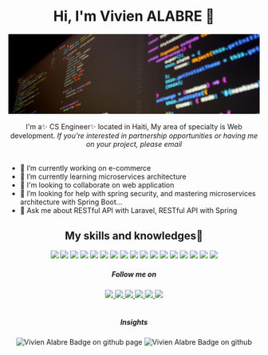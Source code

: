 <div align="center">

  <h1>Hi, I'm Vivien ALABRE 👋</h1>
</div>

![](https://github.com/valabre/valabre/blob/main/bg.jpg)

<div align="center">
I'm a✨ CS Engineer✨ located in Haiti, My area of specialty is Web development.

<i>
If you're interested in partnership opportunities or having me on your project, please email <vivienalabreinfo@gmail.com>
</i>

</div>
<br />

- 🔭 I’m currently working on e-commerce
- 🌱 I’m currently learning microservices architecture
- 👯 I'm looking to collaborate on web application
- 🤔 I’m looking for help with spring security, and mastering microservices architecture with Spring Boot...
- 💬 Ask me about RESTful API with Laravel, RESTful API with Spring

<div align="center">

## My skills and knowledges🚀

![](https://img.shields.io/badge/HTML5-E34F26?style=flat-squaree&logo=html5&logoColor=white)
![](https://img.shields.io/badge/CSS3-1572B6?style=flat-squaree&logo=css3&logoColor=white)
![](https://img.shields.io/badge/Tailwind_CSS-38B2AC?style=flat-squaree&logo=tailwind-css&logoColor=white)
![](https://img.shields.io/badge/Bootstrap-563D7C?style=flat-squaree&logo=bootstrap&logoColor=white)
![](https://img.shields.io/badge/JavaScript-F7DF1E?style=flat-squaree&logo=javascript&logoColor=black)
![](https://img.shields.io/badge/Node.js-43853D?style=flat-squaree&logo=node.js&logoColor=white)
![](https://img.shields.io/badge/Express.js-404D59?style=flat-squaree)
![](https://img.shields.io/badge/Angular-20232A?style=flat-squaree&logo=Angular)
![](https://img.shields.io/badge/jQuery-0769AD?style=flat-squaree&logo=jquery&logoColor=white)
![](https://img.shields.io/badge/Java-blue?style=flat-squaree&logo=java&logoColor=white)
![](https://img.shields.io/badge/SpringBoot-green?style=flat-squaree&logo=springboot&logoColor=white)
![](https://img.shields.io/badge/Spring-green?style=flat-squaree&logo=spring&logoColor=white)
![](https://img.shields.io/badge/php-1572B6?style=flat-squaree&logo=php&logoColor=white)
![](https://img.shields.io/badge/Laravel-red?style=flat-squaree&logo=laravel&logoColor=white)
![](https://img.shields.io/badge/git-red?style=flat-squaree&logo=git&logoColor=white)
![](https://img.shields.io/badge/docker-blue?style=flat-squaree&logo=docker&logoColor=white)
![](https://img.shields.io/badge/kanban-gray?style=flat-squaree&logo=kanban&logoColor=white)

</div>

<div align="center">

##### Follow me on

<a href="https://web.facebook.com/alabre.vivien" target="blank">
  <img src="https://cdn3.iconfinder.com/data/icons/capsocial-round/500/facebook-512.png" width="30">
</a>
<a href="https://www.instagram.com/alvi201/" target="_blank">
  <img src="https://cdn2.iconfinder.com/data/icons/social-icons-33/128/Instagram-512.png" width="30">
</a>
<a href="https://www.pinterest.com/vivienalabre/" target="_blank">
  <img src="https://cdn3.iconfinder.com/data/icons/sociocons/256/pinterest-sociocon.png" width="30">
</a>
<a href="https://twitter.com/alvi_info/" target="_blank">
  <img src="https://cdn2.iconfinder.com/data/icons/social-media-applications/64/social_media_applications_6-twitter-512.png" width="30">
</a>
<a href="https://www.linkedin.com/in/vivienalabre/" target="_blank">
  <img src="https://cdn2.iconfinder.com/data/icons/social-media-2285/512/1_Linkedin_unofficial_colored_svg-512.png" width="30">
</a>
<a href="http://github.com/valabre" target="_blank">
  <img src="https://cdn3.iconfinder.com/data/icons/social-media-2169/24/social_media_social_media_logo_github_2-512.png" width="30">
</a>

</div>

<br />

<div align="center">

##### Insights

  <img src="https://img.shields.io/twitter/follow/alvi_info?label=Followers%20on%20twitter&color=C54421&style=flat-square" alt="Vivien Alabre Badge on github page" /> 
  
  <img src="https://img.shields.io/github/followers/valabre?label=Github%20Followers&color=C54421&style=flat-square" alt="Vivien Alabre Badge on github" />

</p>
